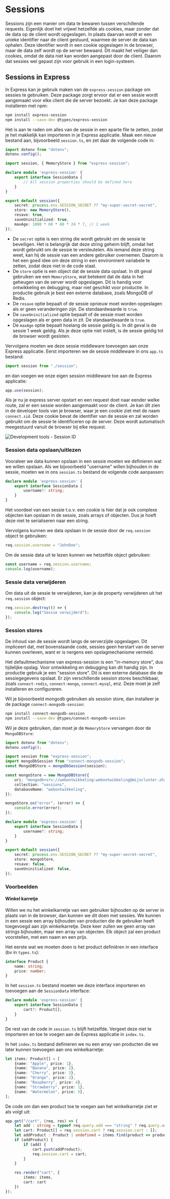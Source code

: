 # Sessions

Sessions zijn een manier om data te bewaren tussen verschillende requests. Eigenlijk doet het vrijwel hetzelfde als cookies, maar zonder dat de data op de client wordt opgeslagen. In plaats daarvan wordt er een unieke identifier naar de client gestuurd, waarmee de server de data kan ophalen. Deze identifier wordt in een cookie opgeslagen in de browser, maar de data zelf wordt op de server bewaard. Dit maakt het veiliger dan cookies, omdat de data niet kan worden aangepast door de client. Daarom dat sessies wel gepast zijn voor gebruik in een login-systeem.

## Sessions in Express

In Express kan je gebruik maken van de `express-session` package om sessies te gebruiken. Deze package zorgt ervoor dat er een sessie wordt aangemaakt voor elke client die de server bezoekt. Je kan deze package installeren met npm:

```bash
npm install express-session
npm install --save-dev @types/express-session
```

Het is aan te raden om alles van de sessie in een aparte file te zetten, zodat je het makkelijk kan importeren in je Express applicatie. Maak een nieuw bestand aan, bijvoorbeeld `session.ts`, en zet daar de volgende code in:

```typescript
import dotenv from "dotenv";
dotenv.config();

import session, { MemoryStore } from "express-session";

declare module 'express-session' {
    export interface SessionData {
        // All session properties should be defined here
    }
}

export default session({
    secret: process.env.SESSION_SECRET ?? "my-super-secret-secret",
    store: new MemoryStore(),
    resave: true,
    saveUninitialized: true,
    maxAge: 1000 * 60 * 60 * 24 * 7, // 1 week
});
```

- De `secret` optie is een string die wordt gebruikt om de sessie te beveiligen. Het is belangrijk dat deze string geheim blijft, omdat het wordt gebruikt om de sessie te versleutelen. Als iemand deze string weet, kan hij de sessie van een andere gebruiker overnemen. Daarom is het een goed idee om deze string in een environment variabele te zetten, zodat deze niet in de code staat.
- De `store` optie is een object dat de sessie data opslaat. In dit geval gebruiken we een `MemoryStore`, wat betekent dat de data in het geheugen van de server wordt opgeslagen. Dit is handig voor ontwikkeling en debugging, maar niet geschikt voor productie. In productie gebruik je best een externe database, zoals MongoDB of Redis.
- De `resave` optie bepaalt of de sessie opnieuw moet worden opgeslagen als er geen veranderingen zijn. De standaardwaarde is `true`.
- De `saveUninitialized` optie bepaalt of de sessie moet worden opgeslagen als er geen data in zit. De standaardwaarde is `true`.
- De `maxAge` optie bepaalt hoelang de sessie geldig is. In dit geval is de sessie 1 week geldig. Als je deze optie niet instelt, is de sessie geldig tot de browser wordt gesloten.

Vervolgens moeten we deze sessie middleware toevoegen aan onze Express applicatie. Eerst importeren we de sessie middleware in ons `app.ts` bestand:

```typescript
import session from "./session";
```

en dan voegen we onze eigen session middleware toe aan de Express applicatie:

```typescript
app.use(session);
```

Als je nu je express server opstart en een request doet naar eender welke route, zal er een sessie worden aangemaakt voor de client. Je kan dit zien in de developer tools van je browser, waar je een cookie ziet met de naam `connect.sid`. Deze cookie bevat de identifier van de sessie en zal worden gebruikt om de sessie te identificeren op de server. Deze wordt automatisch meegestuurd vanuit de browser bij elke request.

![Development tools - Session ID](../.gitbook/assets/sessionidbrowser.png)

### Session data opslaan/uitlezen

Vooraleer we data kunnen opslaan in een sessie moeten we definieren wat we willen opslaan. Als we bijvoorbeeld "username" willen bijhouden in de sessie, moeten we in ons `session.ts` bestand de volgende code aanpassen:

```typescript
declare module 'express-session' {
    export interface SessionData {
        username?: string;
    }
}
```

Het voordeel van een sessie t.o.v. een cookie is hier dat je ook complexe objecten kan opslaan in de sessie, zoals arrays of objecten. Dus je hoeft deze niet te serialiseren naar een string.

Vervolgens kunnen we data opslaan in de sessie door de `req.session` object te gebruiken:

```typescript
req.session.username = "JohnDoe";
```

Om de sessie data uit te lezen kunnen we hetzelfde object gebruiken:

```typescript
const username = req.session.username;
console.log(username);
```

### Sessie data verwijderen

Om data uit de sessie te verwijderen, kan je de property verwijderen uit het `req.session` object:

```typescript
req.session.destroy(() => {
    console.log("Sessie verwijderd");
});
```

### Session stores

De inhoud van de sessie wordt langs de serverzijde opgeslagen. Dit impliceert dat, met bovenstaande code, sessies geen herstart van de server kunnen overleven, want er is nergens een opslagmechanisme vermeld.

Het defaultmechanisme van express-session is een "in-memory store", dus tijdelijke opslag. Voor ontwikkeling en debugging kan dit handig zijn. In productie gebruik je een "session store". Dit is een externe database die de sessiegegevens opslaat. Er zijn verschillende session stores beschikbaar, zoals `connect-redis`, `connect-mongo`, `connect-mysql`, enz. Deze moet je zelf installeren en configureren.

Wil je bijvoorbeeld mongodb gebruiken als session store, dan installeer je de package `connect-mongodb-session`:

```bash
npm install connect-mongodb-session
npm install --save-dev @types/connect-mongodb-session
```

Wil je deze gebruiken, dan moet je de `MemoryStore` vervangen door de `MongoDBStore`:

```typescript
import dotenv from "dotenv";
dotenv.config();

import session from "express-session";
import mongoDbSession from "connect-mongodb-session";
const MongoDBStore = mongoDbSession(session);

const mongoStore = new MongoDBStore({
    uri: "mongodb+srv://webontwikkeling:webontwikkeling@mijncluster.zhzdvam.mongodb.net/?retryWrites=true&w=majority&appName=MijnCluster",
    collection: "sessions",
    databaseName: "webontwikkeling",
});

mongoStore.on("error", (error) => {
    console.error(error);
});

declare module 'express-session' {
    export interface SessionData {
        username?: string;
    }
}

export default session({
    secret: process.env.SESSION_SECRET ?? "my-super-secret-secret",
    store: mongoStore,
    resave: false,
    saveUninitialized: false,
});
```

### Voorbeelden

#### Winkel karretje

Willen we nu het winkelkarretje van een gebruiker bijhouden op de server in plaats van in de browser, dan kunnen we dit doen met sessies. We kunnen in een sessie een array bijhouden van producten die de gebruiker heeft toegevoegd aan zijn winkelkarretje. Deze keer zullen we geen array van strings bijhouden, maar een array van objecten. Elk object zal een product voorstellen, met een naam en een prijs.

Het eerste wat we moeten doen is het product definiëren in een interface (bv in `types.ts`):

```typescript
interface Product {
    name: string;
    price: number;
}
```

In het `session.ts` bestand moeten we deze interface importeren en toevoegen aan de `SessionData` interface:

```typescript
declare module 'express-session' {
    export interface SessionData {
        cart?: Product[];
    }
}
```

De rest van de code in `session.ts` blijft hetzelfde. Vergeet deze niet te importeren en toe te voegen aan de Express applicatie in `index.ts`.

In het `index.ts` bestand definieren we nu een array van producten die we later kunnen toevoegen aan ons winkelkarretje:

```typescript
let items: Product[] = [
    {name: "Apple", price: 1},
    {name: "Banana", price: 2},
    {name: "Cherry", price: 3},
    {name: "Orange", price: 2},
    {name: "Raspberry", price: 4},
    {name: "Strawberry", price: 1},
    {name: "Watermelon", price: 5},
];
```

De code om dan een product toe te voegen aan het winkelkarretje ziet er als volgt uit:

```typescript
app.get("/cart", (req, res) => {
    let add : string = typeof req.query.add === "string" ? req.query.add : "";
    let cart: Product[] = req.session.cart ? req.session.cart : [];
    let addProduct : Product | undefined = items.find(product => product.name === add);
    if (addProduct) {
        if (add) {
            cart.push(addProduct);
            req.session.cart = cart;
        }
    }

    res.render("cart", {
        items: items,
        cart: cart
    })
});
```
